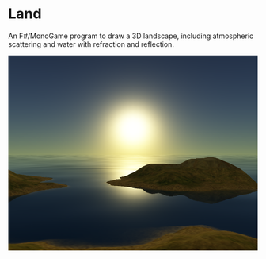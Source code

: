 # Land

An F#/MonoGame program to draw a 3D landscape, including atmospheric scattering and water with refraction and reflection.

![sunset](https://github.com/markpattison/Land3D/blob/master/sunset.png)